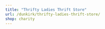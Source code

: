 ```yaml
---
title: "Thrifty Ladies Thrift Store"
url: /dunkirk/thrifty-ladies-thrift-store/
shop: charity
---
```

